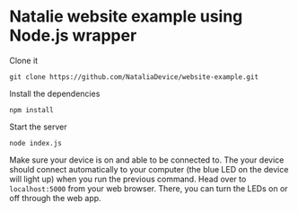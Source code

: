 # Natalie website example using Node.js wrapper

Clone it
```
git clone https://github.com/NataliaDevice/website-example.git
```
Install the dependencies
```
npm install
```
Start the server
```
node index.js
```
Make sure your device is on and able to be connected to. The your device should connect automatically to your computer (the blue LED on the device will light up) when you run the previous command. Head over to `localhost:5000` from your web browser. There, you can turn the LEDs on or off through the web app.
